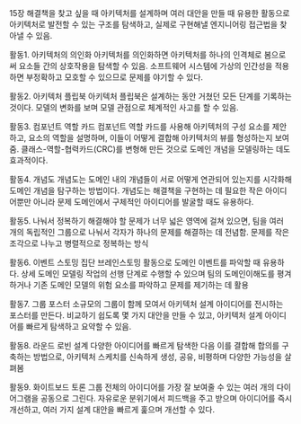 15장 해결책을 찾고 싶을 때
아키텍처를 설계하며 여러 대안을 만들 때 유용한 활동으로 아키텍처로 발전할 수 있는 구조를 탐색하고, 실제로 구현해낼 엔지니어링 접근법을 찾아낼 수 있음.

활동1. 아키텍처의 의인화
아키텍처를 의인화하면 아키텍처를 하나의 인격체로 봄으로써 요소들 간의 상호작용을 탐색할 수 있음.
소프트웨어 시스템에 가상의 인간성을 적용하면 부정확하고 모호할 수 있으므로 문제를 야기할 수 있다.

활동2. 아키텍처 플립북
아키텍처 플립북은 설계하는 동안 거쳤던 모든 단계를 기록하는 것이다.
모델의 변화를 보며 모델 관점으로 체계적인 사고를 할 수 있음.

활동3. 컴포넌트 역할 카드
컴포넌트 역할 카드를 사용해 아키텍처의 구성 요소를 제안하고, 요소의 역할을 설명하며, 이들이 어떻게 결합해 아키텍처의 뷰를 형성하는지 보여줌.
클래스-역할-협력카드(CRC)를 변형해 만든 것으로 도메인 개념을 모델링하는 데도 효과적이다.

활동4. 개념도
개념도는 도메인 내의 개념들이 서로 어떻게 연관되어 있는지를 시각화해 도메인 개념을 탐구하는 방법이다.
개념도는 해결책을 구현하는 데 필요한 작은 아이디어뿐만 아니라 문제 도메인에서 구체적인 아이디어를 발굴할 때도 유용하다.

활동5. 나눠서 정복하기
해결해야 할 문제가 너무 넓은 영역에 걸쳐 있으면, 팀을 여러 개의 독립적인 그룹으로 나눠서 각자가 하나의 문제를 해결하는 데 전념함.
문제를 작은 조각으로 나누고 병렬적으로 정복하는 방식

활동6. 이벤트 스토밍
집단 브레인스토밍 활동으로 도메인 이벤트를 파악할 때 유용하다.
상세 도메인 모델링 작업의 선행 단계로 수행할 수 있으며 팀의 도메인이해도를 평겨하거나 기존 도메인 모델의 위험 요소를 파악하고 문제를 제기하는 데 활용

활동7. 그룹 포스터
소규모의 그룹이 함께 모여서 아키텍처 설계 아이디어를 전시하는 포스터를 만든다.
비교하기 쉽도록 몇 가지 대안을 만들 수 있고, 아키텍처 설계 아이디어를 빠르게 탐색하고 요약할 수 있음.

활동8. 라운드 로빈 설계
다양한 아이디어를 빠르게 탐색한 다음 이를 결합해 합의를 구축하는 방법으로, 아키텍처 스케치를 신속하게 생성, 공유, 비평하며 다양한 가능성을 살펴봄

활동9. 화이트보드 토론
그룹 전체의 아이디어를 가장 잘 보여줄 수 있는 여러 개의 다이어그램을 공동으로 그린다.
자유로운 분위기에서 피드백을 주고 받으며 아이디어를 즉시 개선하고, 여러 가지 설계 대안을 빠르게 훑으며 개선할 수 있다.
